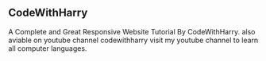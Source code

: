 ## CodeWithHarry
 A Complete and Great Responsive Website Tutorial By CodeWithHarry.
 also aviable on youtube channel codewithharry
visit my youtube channel to learn all computer languages.
